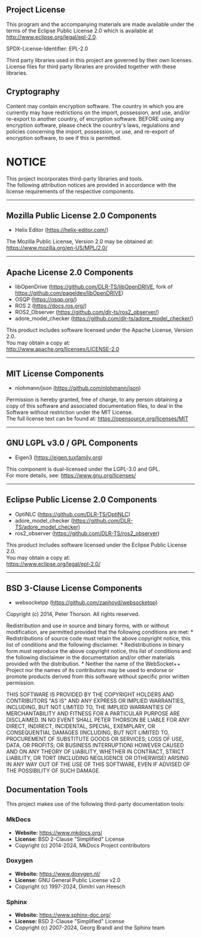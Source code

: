 <!--
********************************************************************************
* Copyright (C) 2017-2025 German Aerospace Center (DLR). 
* Eclipse ADORe, Automated Driving Open Research https://eclipse.org/adore
*
* This program and the accompanying materials are made available under the 
* terms of the Eclipse Public License 2.0 which is available at
* http://www.eclipse.org/legal/epl-2.0.
*
* SPDX-License-Identifier: EPL-2.0 
*
* Contributors: 
*   Daniel Heß - initial API and implementation
********************************************************************************
-->

## Project License
This program and the accompanying materials are made available under the
terms of the Eclipse Public License 2.0 which is available at
http://www.eclipse.org/legal/epl-2.0.

SPDX-License-Identifier: EPL-2.0

Third party libraries used in this project are governed by their own licenses.
License files for third party libraries are provided together with these 
libraries.


## Cryptography
Content may contain encryption software. The country in which you are currently
may have restrictions on the import, possession, and use, and/or re-export to
another country, of encryption software. BEFORE using any encryption software,
please check the country's laws, regulations and policies concerning the import,
possession, or use, and re-export of encryption software, to see if this is
permitted.

# NOTICE

This project incorporates third-party libraries and tools.  
The following attribution notices are provided in accordance with the license 
requirements of the respective components.

---

## Mozilla Public License 2.0 Components
- Helix Editor (https://helix-editor.com/)

The Mozilla Public License, Version 2.0 may be obtained at:  
https://www.mozilla.org/en-US/MPL/2.0/

---

## Apache License 2.0 Components
- libOpenDrive (https://github.com/DLR-TS/libOpenDRIVE, fork of https://github.com/pageldev/libOpenDRIVE)
- OSQP (https://osqp.org/)
- ROS 2 (https://docs.ros.org/)
- ROS2_Observer (https://github.com/dlr-ts/ros2_observer/)
- adore_model_checker (https://github.com/dlr-ts/adore_model_checker/)

This product includes software licensed under the Apache License, Version 2.0.  
You may obtain a copy at:  
http://www.apache.org/licenses/LICENSE-2.0

---

## MIT License Components
- nlohmann/json (https://github.com/nlohmann/json)

Permission is hereby granted, free of charge, to any person obtaining a copy of this software and associated documentation files, to deal in the Software without restriction under the MIT License.  
The full license text can be found at: https://opensource.org/licenses/MIT

---

## GNU LGPL v3.0 / GPL Components
- Eigen3 (https://eigen.tuxfamily.org)

This component is dual-licensed under the LGPL-3.0 and GPL.  
For more details, see: https://www.gnu.org/licenses/

---

## Eclipse Public License 2.0 Components
- OptiNLC (https://github.com/DLR-TS/OptiNLC)  
- adore_model_checker (https://github.com/DLR-TS/adore_model_checker)  
- ros2_observer (https://github.com/DLR-TS/ros2_observer)

This product includes software licensed under the Eclipse Public License 2.0.  
You may obtain a copy at:  
https://www.eclipse.org/legal/epl-2.0/

---

## BSD 3-Clause License Components
- websocketpp (https://github.com/zaphoyd/websocketpp)

Copyright (c) 2014, Peter Thorson. All rights reserved.

Redistribution and use in source and binary forms, with or without
modification, are permitted provided that the following conditions are met:
    * Redistributions of source code must retain the above copyright
      notice, this list of conditions and the following disclaimer.
    * Redistributions in binary form must reproduce the above copyright
      notice, this list of conditions and the following disclaimer in the
      documentation and/or other materials provided with the distribution.
    * Neither the name of the WebSocket++ Project nor the
      names of its contributors may be used to endorse or promote products
      derived from this software without specific prior written permission.

THIS SOFTWARE IS PROVIDED BY THE COPYRIGHT HOLDERS AND CONTRIBUTORS "AS IS"
AND ANY EXPRESS OR IMPLIED WARRANTIES, INCLUDING, BUT NOT LIMITED TO, THE
IMPLIED WARRANTIES OF MERCHANTABILITY AND FITNESS FOR A PARTICULAR PURPOSE
ARE DISCLAIMED. IN NO EVENT SHALL PETER THORSON BE LIABLE FOR ANY
DIRECT, INDIRECT, INCIDENTAL, SPECIAL, EXEMPLARY, OR CONSEQUENTIAL DAMAGES
(INCLUDING, BUT NOT LIMITED TO, PROCUREMENT OF SUBSTITUTE GOODS OR SERVICES;
LOSS OF USE, DATA, OR PROFITS; OR BUSINESS INTERRUPTION) HOWEVER CAUSED AND
ON ANY THEORY OF LIABILITY, WHETHER IN CONTRACT, STRICT LIABILITY, OR TORT
(INCLUDING NEGLIGENCE OR OTHERWISE) ARISING IN ANY WAY OUT OF THE USE OF THIS
SOFTWARE, EVEN IF ADVISED OF THE POSSIBILITY OF SUCH DAMAGE.

## Documentation Tools

This project makes use of the following third-party documentation tools:

### MkDocs
- **Website:** https://www.mkdocs.org/  
- **License:** BSD 2-Clause "Simplified" License  
- Copyright (c) 2014-2024, MkDocs Project contributors

### Doxygen
- **Website:** https://www.doxygen.nl/  
- **License:** GNU General Public License v2.0  
- Copyright (c) 1997-2024, Dimitri van Heesch

### Sphinx
- **Website:** https://www.sphinx-doc.org/  
- **License:** BSD 2-Clause "Simplified" License  
- Copyright (c) 2007-2024, Georg Brandl and the Sphinx team

 

